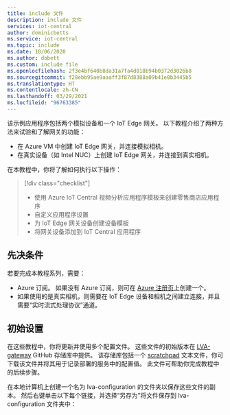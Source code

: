 ```yaml
---
title: include 文件
description: include 文件
services: iot-central
author: dominicbetts
ms.service: iot-central
ms.topic: include
ms.date: 10/06/2020
ms.author: dobett
ms.custom: include file
ms.openlocfilehash: 2f3e4bf640b8da31a7fa4d818b94b0372d3026b8
ms.sourcegitcommit: f28ebb95ae9aaaff3f87d8388a09b41e0b3445b5
ms.translationtype: HT
ms.contentlocale: zh-CN
ms.lasthandoff: 03/29/2021
ms.locfileid: "96763385"
---
```

该示例应用程序包括两个模拟设备和一个 IoT Edge 网关。 以下教程介绍了两种方法来试验和了解网关的功能：

* 在 Azure VM 中创建 IoT Edge 网关，并连接模拟相机。
* 在真实设备（如 Intel NUC）上创建 IoT Edge 网关，并连接到真实相机。

在本教程中，你将了解如何执行以下操作：
> [!div class="checklist"]
> * 使用 Azure IoT Central 视频分析应用程序模板来创建零售商店应用程序
> * 自定义应用程序设置
> * 为 IoT Edge 网关设备创建设备模板
> * 将网关设备添加到 IoT Central 应用程序

## <a name="prerequisites"></a>先决条件

若要完成本教程系列，需要：

* Azure 订阅。 如果没有 Azure 订阅，则可在 [Azure 注册页](https://aka.ms/createazuresubscription)上创建一个。
* 如果使用的是真实相机，则需要在 IoT Edge 设备和相机之间建立连接，并且需要“实时流式处理协议”通道。

## <a name="initial-setup"></a>初始设置

在这些教程中，你将更新并使用多个配置文件。 这些文件的初始版本在 [LVA-gateway](https://github.com/Azure/live-video-analytics/tree/master/ref-apps/lva-edge-iot-central-gateway) GitHub 存储库中提供。 该存储库包括一个 [scratchpad](https://github.com/Azure/live-video-analytics/blob/master/ref-apps/lva-edge-iot-central-gateway/setup/Scratchpad.txt) 文本文件，你可下载该文件并将其用于记录部署的服务中的配置值。 此文件可帮助你完成教程中的后续步骤。

在本地计算机上创建一个名为 lva-configuration 的文件夹以保存这些文件的副本。 然后右键单击以下每个链接，并选择“另存为”将文件保存到 lva-configuration 文件夹中：
